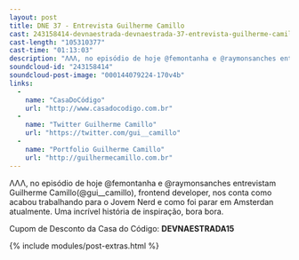 ```yaml
---
layout: post
title: DNE 37 - Entrevista Guilherme Camillo
cast: 243158414-devnaestrada-devnaestrada-37-entrevista-guilherme-camillo-1.mp3
cast-length: "105310377"
cast-time: "01:13:03"
description: "ΛΛΛ, no episódio de hoje @femontanha e @raymonsanches entrevistam Guilherme Camilo(@gui__camillo), frontend developer, nos conta como acabou trabalhando para o Jovem Nerd e como foi parar em Amsterdan atualmente. Uma incrível história de inspiração, bora bora."
soundcloud-id: "243158414"
soundcloud-post-image: "000144079224-170v4b"
links:
  -
    name: "CasaDoCódigo"
    url: "http://www.casadocodigo.com.br"
  -
    name: "Twitter Guilherme Camillo"
    url: "https://twitter.com/gui__camillo"
  -
    name: "Portfolio Guilherme Camillo"
    url: "http://guilhermecamillo.com.br"
---
```


ΛΛΛ, no episódio de hoje @femontanha e @raymonsanches entrevistam Guilherme Camillo(@gui__camillo), frontend developer, nos conta como acabou trabalhando para o Jovem Nerd e como foi parar em Amsterdan atualmente. Uma incrível história de inspiração, bora bora.

Cupom de Desconto da Casa do Código: **DEVNAESTRADA15**

{% include modules/post-extras.html %}